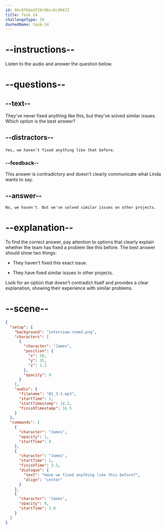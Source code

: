 ```yaml
---
id: 66c8f8da3f29c96cc6c99672
title: Task 14
challengeType: 19
dashedName: task-14
---
```

<!-- (Audio) James: Have we fixed anything like this before? -->

<!--SPEAKING-->

# --instructions--

Listen to the audio and answer the question below.

# --questions--

## --text--

They've never fixed anything like this, but they've solved similar issues. Which option is the best answer?

## --distractors--

`Yes, we haven't fixed anything like that before`.

### --feedback--

This answer is contradictory and doesn't clearly communicate what Linda wants to say.

## --answer--

`No, we haven't. But we've solved similar issues on other projects.`

# --explanation--

To find the correct answer, pay attention to options that clearly explain whether the team has fixed a problem like this before. The best answer should show two things: 

- They haven't fixed this exact issue.

- They have fixed similar issues in other projects.

Look for an option that doesn't contradict itself and provides a clear explanation, showing their experience with similar problems. 

# --scene--

```json
{
  "setup": {
    "background": "interview-room3.png",
    "characters": [
      {
        "character": "James",
        "position": {
          "x": 50,
          "y": 15,
          "z": 1.2
        },
        "opacity": 0
      }
    ],
    "audio": {
      "filename": "B1_3-1.mp3",
      "startTime": 1,
      "startTimestamp": 14.2,
      "finishTimestamp": 16.5
    }
  },
  "commands": [
    {
      "character": "James",
      "opacity": 1,
      "startTime": 0
    },
    {
      "character": "James",
      "startTime": 1,
      "finishTime": 3.3,
      "dialogue": {
        "text": "Have we fixed anything like this before?",
        "align": "center"
      }
    },
    {
      "character": "James",
      "opacity": 0,
      "startTime": 3.8
    }
  ]
}
```

